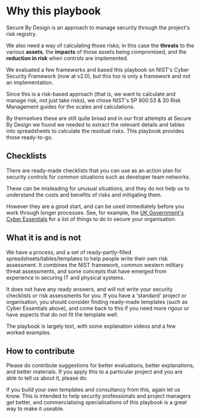 # Why this playbook

Secure By Design is an approach to manage security through the project's risk registry. 

We also need a way of calculating those risks; in this case the **threats** to the various **assets**, the **impacts** of those assets being compromised, and the **reduction in risk** when controls are implemented.

We evaluated a few frameworks and based this playbook on NIST's Cyber Security Framework (now at v2.0), but this too is only a framework and not an implementation. 

Since this is a risk-based approach (that is, we want to calculate and manage risk, not just take risks), we chose NIST's SP 800.53 & 30 Risk Management guides for the scales and calculations. 

By themselves these are still quite broad and in our first attempts at Secure By Design we found we needed to extract the relevant details and tables into spreadsheets to calculate the residual risks.  This playbook provides those ready-to-go. 

## Checklists

There are ready-made checklists that you can use as an action plan for security controls for common situations such as developer team networks. 

These can be misleading for unusual situations, and they do not help us to understand the costs and benefits of risks and mitigating them.

However they are a good start, and can be used immediately before you work through longer processes. See, for example, the [UK Government's Cyber Essentials](https://www.ncsc.gov.uk/cyberessentials/overview) for a list of things to do to secure your organisation.


## What it is and is not
We have a process, and a set of ready-partly-filled spreadsheets/tables/templates to help people write their own risk assessment. It combines the NIST framework, common western military threat assessments, and some concepts that have emerged from experience in securing IT and physical systems.

It does not have any ready answers, and will not write your security checklists or risk assessments for you.  If you have a 'standard' project or organisation, you should consider finding ready-made templates (such as Cyber Essentials above), and come back to this if you need more rigour or have aspects that do not fit the template well.

The playbook is largely text, with some explanation videos and a few worked examples.

## How to contribute

Please do contribute suggestions for better evaluations, better explanations, and better materials. If you apply this to a particular project and you are able to tell us about it,  please do.

If you build your own templates and consultancy from this, again let us know. This is intended to help security professionals and project managers get better, and commercialising specialisations of this playbook is a great way to make it useable. 



